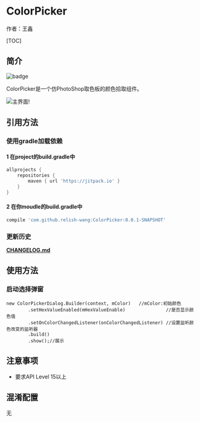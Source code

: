# ColorPicker

作者：王鑫

[TOC]
## 简介

![badge](https://jitpack.io/v/relish-wang/ColorPicker.svg)

ColorPicker是一个仿PhotoShop取色板的颜色拾取组件。

![主界面](./image/colorpicker.gif)!

## 引用方法

### 使用gradle加载依赖

#### 1 在project的build.gradle中
```groovy
allprojects {
    repositories {
        maven { url 'https://jitpack.io' }
    }
}
```

#### 2 在你moudle的build.gradle中
```groovy
compile 'com.github.relish-wang:ColorPicker:0.0.1-SNAPSHOT'
```

### 更新历史

[**CHANGELOG.md**](CHANGELOG.md)

## 使用方法

### 启动选择弹窗
```
new ColorPickerDialog.Builder(context, mColor)   //mColor:初始颜色
        .setHexValueEnabled(mHexValueEnable)               //是否显示颜色值
        .setOnColorChangedListener(onColorChangedListener) //设置监听颜色改变的监听器
        .build()
        .show();//展示
```

## 注意事项

- 要求API Level 15以上


## 混淆配置

无
